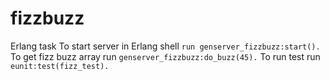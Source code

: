 # fizzbuzz
Erlang task
To start server in Erlang shell `run genserver_fizzbuzz:start().`
To get fizz buzz array run `genserver_fizzbuzz:do_buzz(45).`
To run test run `eunit:test(fizz_test).`
